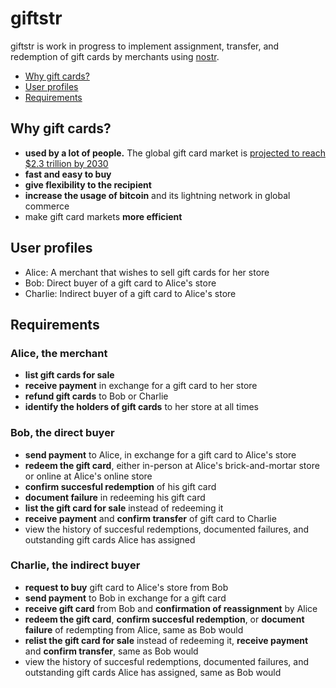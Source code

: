 # giftstr
giftstr is work in progress to implement assignment, transfer, and redemption of gift cards by merchants using [nostr](https://github.com/nostr-protocol/nostr).

- [Why gift cards?](https://github.com/bajjer/giftstr#why-gift-cards)
- [User profiles](https://github.com/bajjer/giftstr#user-profiles)
- [Requirements](https://github.com/bajjer/giftstr#requirements)

## Why gift cards?
- **used by a lot of people.** The global gift card market is [projected to reach $2.3 trillion by 2030](https://www.reportlinker.com/p06219503/Global-Gift-Cards-Industry.html)
- **fast and easy to buy**
- **give flexibility to the recipient**
- **increase the usage of bitcoin** and its lightning network in global commerce
- make gift card markets **more efficient**

## User profiles
- Alice: A merchant that wishes to sell gift cards for her store
- Bob: Direct buyer of a gift card to Alice's store
- Charlie: Indirect buyer of a gift card to Alice's store

## Requirements
### Alice, the merchant
- **list gift cards for sale**
- **receive payment** in exchange for a gift card to her store
- **refund gift cards** to Bob or Charlie
- **identify the holders of gift cards** to her store at all times

### Bob, the direct buyer
- **send payment** to Alice, in exchange for a gift card to Alice's store
- **redeem the gift card**, either in-person at Alice's brick-and-mortar store or online at Alice's online store
- **confirm succesful redemption** of his gift card
- **document failure** in redeeming his gift card 
- **list the gift card for sale** instead of redeeming it
- **receive payment** and **confirm transfer** of gift card to Charlie
- view the history of succesful redemptions, documented failures, and outstanding gift cards Alice has assigned

### Charlie, the indirect buyer
- **request to buy** gift card to Alice's store from Bob
- **send payment** to Bob in exchange for a gift card
- **receive gift card** from Bob and **confirmation of reassignment** by Alice
- **redeem the gift card**, **confirm succesful redemption**, or **document failure** of redempting from Alice, same as Bob would
- **relist the gift card for sale** instead of redeeming it, **receive payment** and **confirm transfer**, same as Bob would
- view the history of succesful redemptions, documented failures, and outstanding gift cards Alice has assigned, same as Bob would
